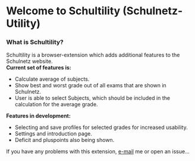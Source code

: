 # Welcome to Schultility (Schulnetz-Utility)

### What is Schultility?
Schultility is a browser-extension which adds additional features to the Schulnetz website.\
**Current set of features is:**
- Calculate average of subjects.
- Show best and worst grade out of all exams that are shown in Schulnetz.
- User is able to select Subjects, which should be included in the calculation for the average grade.

**Features in development:**
- Selecting and save profiles for selected grades for increased usability. 
- Settings and introduction page.
- Deficit and pluspoints also being shown.

If you have any problems with this extension, [e-mail](mailto:benjaminmikagerresheim@gmail.com) me or open an issue...

